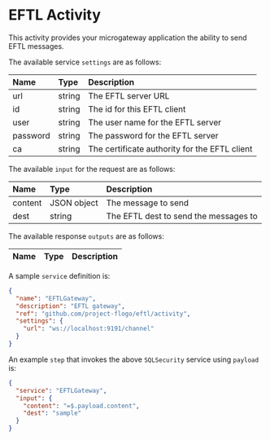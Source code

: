 # EFTL Activity
This activity provides your microgateway application the ability to send EFTL messages.

The available service `settings` are as follows:

| Name       |  Type   | Description                                   |
|:-----------|:--------|:----------------------------------------------|
| url        | string  | The EFTL server URL                           |
| id         | string  | The id for this EFTL client                   |
| user       | string  | The user name for the EFTL server             |
| password   | string  | The password for the EFTL server              |
| ca         | string  | The certificate authority for the EFTL client |

The available `input` for the request are as follows:

| Name        |  Type       | Description                           |
|:------------|:------------|:--------------------------------------|
| content     | JSON object | The message to send                   |
| dest        | string      | The EFTL dest to send the messages to |

The available response `outputs` are as follows:

| Name   |   Type   | Description   |
|:-------|:---------|:--------------|


A sample `service` definition is:

```json
{
  "name": "EFTLGateway",
  "description": "EFTL gateway",
  "ref": "github.com/project-flogo/eftl/activity",
  "settings": {
    "url": "ws://localhost:9191/channel"
  }
}
```

An example `step` that invokes the above `SQLSecurity` service using `payload` is:

```json
{
  "service": "EFTLGateway",
  "input": {
    "content": "=$.payload.content",
    "dest": "sample"
  }
}
```
